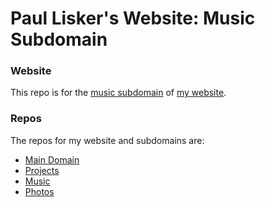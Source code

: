 # Paul Lisker's Website: Music Subdomain

### Website
This repo is for the [music subdomain](https://music.lisker.me) of [my website](https://lisker.me).

### Repos
The repos for my website and subdomains are:

* [Main Domain](https://github.com/plisker/plisker.github.io)
* [Projects](https://github.com/plisker/sub_projects)
* [Music](https://github.com/plisker/sub_music)
* [Photos](https://github.com/plisker/sub_photos)
